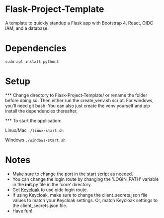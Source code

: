 # Flask-Project-Template
A template to quickly standup a Flask app with Bootstrap 4, React, OIDC IAM, and a database.

# Dependencies
``` sudo apt install python3 ```

# Setup
*** Change directory to Flask-Project-Template/ or rename the folder before doing so. Then either run the create_venv.sh script. For windows, you'll need git bash. You can also just create the venv yourself and pip install the dependencies thereafter.

*** To start the application:

Linux/Mac
``` ./linux-start.sh ```

Windows
``` ./windows-start.sh ```


# Notes
* Make sure to change the port in the start script as needed.
* You can change the login route by changing the 'LOGIN_PATH' variable in the __init__.py file in the 'core' directory.
* Get [Keycloak](https://www.keycloak.org) to use oidc login route.
* If using Keycloak, make sure to change the client_secrets.json file values to match your Keycloak settings. Or, match Keycloak settings to the client_secrets.json file.
* Have fun!
